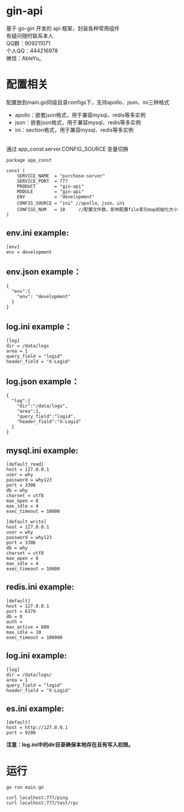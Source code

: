 <!--
 * @Descripttion:
 * @Author: weihaoyu
-->

# gin-api

基于 go-gin 开发的 api 框架，封装各种常用组件
<br>
有疑问随时联系本人
<br>
QQ群：909211071
<br>
个人QQ：444216978
<br>
微信：AbleYu_
<br>

# 配置相关
配置放到main.go同级目录configs下，支持apollo、json、ini三种格式
<br>
- apollo：嵌套json格式，用于兼容mysql、redis等多实例
- json：嵌套json格式，用于兼容mysql、redis等多实例
- ini：section格式，用于兼容mysql、redis等多实例
<br>
通过 app_const.server.CONFIG_SOURCE 变量切换
<br>

```
package app_const

const (
	SERVICE_NAME  = "purchase-server"
	SERVICE_PORT  = 777
	PRODUCT       = "gin-api"
	MODULE        = "gin-api"
	ENV           = "development"
	CONFIG_SOURCE = "ini" //apollo、json、ini
	CONFIGS_NUM   = 10     //配置文件数，影响配置file享元map初始化大小
)

```


## env.ini example:

```
[env]
env = development
```
## env.json example：
```
{
  "env":{
    "env": "development"
  }
}
```

## log.ini example：
```
[log]
dir = /data/logs
area = 1
query_field = "logid"
header_field = "X-Logid"
```
## log.json example：
```
{
  "log":{
    "dir":"/data/logs",
    "area":1,
    "query_field":"logid",
    "header_field":"X-Logid"
  }
}
```


## mysql.ini example:

```
[default_read]
host = 127.0.0.1
user = why
password = why123
port = 3306
db = why
charset = utf8
max_open = 8
max_idle = 4
exec_timeout = 10000

[default_write]
host = 127.0.0.1
user = why
password = why123
port = 3306
db = why
charset = utf8
max_open = 8
max_idle = 4
exec_timeout = 10000
```

## redis.ini example:

```
[default]
host = 127.0.0.1
port = 6379
db = 0
auth =
max_active = 600
max_idle = 10
exec_timeout = 100000
```

## log.ini example:

```
[log]
dir = /data/logs/
area = 1
query_field = "logid"
header_field = "X-Logid"
```

## es.ini example:

```
[default]
host = http://127.0.0.1
port = 9200
```

**注意：log.ini中的dir目录确保本地存在且有写入权限。**

# 运行

```
go run main.go

curl localhost:777/ping
curl localhost:777/test/rpc
```
